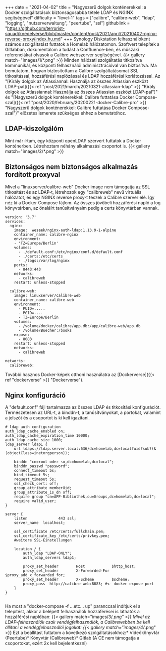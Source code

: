 +++
date = "2021-04-02"
title = "Nagyszerű dolgok konténerekkel: a Docker szolgáltatások biztonságosabbá tétele LDAP és NGINX segítségével"
difficulty = "level-1"
tags = ["calibre", "calibre-web", "ldap", "logging", "nutzerverwaltung", "peertube", "ssl"]
githublink = "https://github.com/terrorist-squad/knedelverse/blob/master/content/post/2021/april/20210402-nginx-reverse-proxy/index.hu.md"
+++
Synology Diskstation felhasználóként számos szolgáltatást futtatok a Homelab hálózatomon. Szoftvert telepítek a Gitlabban, dokumentálom a tudást a Confluence-ben, és műszaki referenciákat olvasok a Calibre webszerver segítségével.
{{< gallery match="images/1/*.png" >}}
Minden hálózati szolgáltatás titkosítva kommunikál, és központi felhasználói adminisztrációval van biztosítva. Ma bemutatom, hogyan biztosítottam a Calibre szolgáltatásomat SSL titkosítással, hozzáférési naplózással és LDAP hozzáférési korlátozással. Az "[Király dolgok az Atlassiannal: Használja az összes Atlassian eszközt LDAP-pal]({{< ref "post/2021/march/20210321-atlassian-ldap" >}} "Király dolgok az Atlassiannal: Használja az összes Atlassian eszközt LDAP-pal")" és "[Nagyszerű dolgok konténerekkel: Calibre futtatása Docker Compose-szal]({{< ref "post/2020/february/20200221-docker-Calibre-pro" >}} "Nagyszerű dolgok konténerekkel: Calibre futtatása Docker Compose-szal")" előzetes ismerete szükséges ehhez a bemutatóhoz.
## LDAP-kiszolgálóm
Mint már írtam, egy központi openLDAP szervert futtatok a Docker konténerben. Létrehoztam néhány alkalmazási csoportot is.
{{< gallery match="images/2/*.png" >}}

## Biztonságos nem biztonságos alkalmazás fordított proxyval
Mivel a "linuxserver/calibre-web" Docker image nem támogatja az SSL titkosítást és az LDAP-t, létrehozok egy "calibreweb" nevű virtuális hálózatot, és egy NGINX reverse proxy-t teszek a Calibre szerver elé. Így néz ki a Docker Compose fájlom. Az összes jövőbeli hozzáférési napló a log könyvtárban, az önaláírt tanúsítványaim pedig a certs könyvtárban vannak.
```
version: '3.7'
services:
  nginx: 
    image:  weseek/nginx-auth-ldap:1.13.9-1-alpine
    container_name: calibre-nginx
    environment:
    - 'TZ=Europe/Berlin'
    volumes:
      - ./default.conf:/etc/nginx/conf.d/default.conf
      - ./certs:/etc/certs
      - ./logs:/var/log/nginx
    ports:
      - 8443:443
    networks:
      - calibreweb
    restart: unless-stopped

  calibre-web:
    image: linuxserver/calibre-web
    container_name: calibre-web
    environment:
      - PUID=.....
      - PGID=....
      - TZ=Europe/Berlin
    volumes:
      - /volume/docker/calibre/app.db:/app/calibre-web/app.db
      - /volume/Buecher:/books
    expose:
      - 8083
    restart: unless-stopped
    networks:
      - calibreweb

networks:
  calibreweb:

```
További hasznos Docker-képek otthoni használatra az [Dockerverse]({{< ref "dockerverse" >}} "Dockerverse").
## Nginx konfiguráció
A "default.conf" fájl tartalmazza az összes LDAP és titkosítási konfigurációt. Természetesen az URL-t, a binddn-t, a tanúsítványokat, a portokat, valamint a jelszót és a csoportot is ki kell igazítani.
```
# ldap auth configuration
auth_ldap_cache_enabled on;
auth_ldap_cache_expiration_time 10000;
auth_ldap_cache_size 1000;
ldap_server ldap1 {
    url ldaps://ldap.server.local:636/dc=homelab,dc=local?uid?sub?(&(objectClass=inetorgperson));

    binddn "cn=root oder so,dc=homelab,dc=local";
    binddn_passwd "password";
    connect_timeout 5s;
    bind_timeout 5s;
    request_timeout 5s;
    ssl_check_cert: off;
    group_attribute memberUid;
    group_attribute_is_dn off;
    require group "cn=APP-Bibliothek,ou=Groups,dc=homelab,dc=local";
    require valid_user;
}

server {
    listen              443 ssl;
    server_name  localhost;

    ssl_certificate /etc/certs/fullchain.pem;
    ssl_certificate_key /etc/certs/privkey.pem;
    #weitere SSL-Einstellungen

    location / {
        auth_ldap "LDAP-ONLY";
        auth_ldap_servers ldap1;

        proxy_set_header        Host            $http_host;
        proxy_set_header        X-Forwarded-For $proxy_add_x_forwarded_for;
        proxy_set_header        X-Scheme        $scheme;
        proxy_pass  http://calibre-web:8083; #<- docker expose port
    }
}


```
Ha most a "docker-compose -f ...etc... up" paranccsal indítjuk el a telepítést, akkor a belépett felhasználók hozzáférései is láthatók a hozzáférési naplóban:
{{< gallery match="images/3/*.png" >}}
Mivel az LDAP-felhasználók csak vendégfelhasználók, a Calibrewebben be kell állítani a vendégfelhasználói jogokat:
{{< gallery match="images/4/*.png" >}}
Ezt a beállítást futtatom a következő szolgáltatásokhoz:* Videókönyvtár (Peertube)* Könyvtár (Calibreweb)* Gitlab (A CE nem támogatja a csoportokat, ezért 2x kell bejelentkezni)
